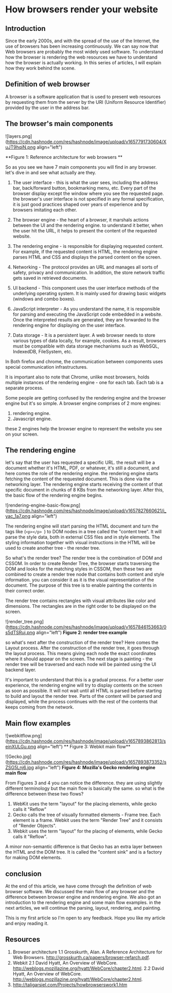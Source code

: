 # How browsers render your website

## Introduction
Since the early 2000s, and with the spread of the use of the Internet, the use of browsers has been increasing continuously. We can say now that Web browsers are probably the most widely used software. To understand how the browser is rendering the web resources we have to understand how the browser is actually working. In this series of articles, I will explain how they work behind the scene.
## Definition of web browser
A browser is a software application that is used to present web resources by requesting them from the server by the  URI (Uniform Resource Identifier) provided by the user in the address bar. 

## The browser's main components


![layers.png](https://cdn.hashnode.com/res/hashnode/image/upload/v1657791730604/XuJT9hqiN.png align="left")

**Figure 1: Reference architecture for web
browsers
**

So as you see we have 7 main components you will find in any browser. let's dive in and see what actually are they.

1. The user interface - this is what the user sees, including the address bar, back/forward button, bookmarking menu, etc. Every part of the browser display except the window where you see the requested page. the browser's user interface is not specified in any formal specification, it is just good practices shaped over years of experience and by browsers imitating each other.

2. The browser engine - the heart of a browser, it marshals actions between the UI and the rendering engine. to understand it better, when the user hit the URL, it helps to present the content of the requested website.
3. The rendering engine - is responsible for displaying requested content. For example, if the requested content is HTML, the rendering engine parses HTML and CSS and displays the parsed content on the screen.
4. Networking - The protocol provides an URL and manages all sorts of safety, privacy and communication.
In addition, the store network traffic gets saved in retrieved documents.
5. UI backend -  This component uses the user interface methods of the underlying operating system. It is mainly used for drawing basic widgets (windows and combo boxes).
6. JavaScript interpreter - As you understand the name, it is responsible for parsing and executing the JavaScript code embedded in a website. Once the interpreted results are generated, they are forwarded to the rendering engine for displaying on the user interface.
7. Data storage - It is a persistent layer. A web browser needs to store various types of data locally, for example, cookies. As a result, browsers must be compatible with data storage mechanisms such as WebSQL, IndexedDB, FileSystem, etc.

In Both firefox and chrome, the communication between components uses special communication infrastructures.

It is important also to note that Chrome, unlike most browsers, holds multiple instances of the rendering engine - one for each tab. Each tab is a separate process.

Some people are getting confused by the rendering engine and the browser engine but it's so simple.
A browser engine comprises of 2 more engines:
1. rendering engine.
2. Javascript engine.

these 2 engines help the browser engine to represent the website you see on your screen.


## The rendering engine
let's say that the user has requested a specific URL. the result will be a document whether it's HTML, PDF, or whatever, it's still a document, and here comes the role of the rendering engine. the rendering engine starts fetching the content of the requested document. This is done via the networking layer. The rendering engine starts receiving the content of that specific document in chunks of 8 KBs from the networking layer. After this, the basic flow of the rendering engine begins.

![rendering-engine-basic-flow.png](https://cdn.hashnode.com/res/hashnode/image/upload/v1657827660621/i_yac_1a7.png align="left")

The rendering engine will start parsing the HTML document and turn the tags like
(```<p></p> ```) to DOM nodes in a tree called the "content tree". It will parse the style data, both in external CSS files and in style elements. The styling information together with visual instructions in the HTML will be used to create another tree - the render tree.

So what's the render tree?
The render tree is the combination of DOM and CSSOM. In order to create Render Tree, the browser starts traversing the DOM and looks for the matching styles in CSSOM, then these two are combined to create a render tree node that contains both content and style information.
you can consider it as it is the visual representation of the document. The purpose of this tree is to enable painting the contents in their correct order.

The render tree contains rectangles with visual attributes like color and dimensions. The rectangles are in the right order to be displayed on the screen.

![render_tree.png](https://cdn.hashnode.com/res/hashnode/image/upload/v1657846153663/0s5dTSRuj.png align="left")
**Figure 2: render tree example**

so what's next after the construction of the render tree?
Here comes the Layout process. After the construction of the render tree, it goes through the layout process. This means giving each node the exact coordinates where it should appear on the screen. The next stage is painting - the render tree will be traversed and each node will be painted using the UI backend layer.

It's important to understand that this is a gradual process. For a better user experience, the rendering engine will try to display contents on the screen as soon as possible. It will not wait until all HTML is parsed before starting to build and layout the render tree. Parts of the content will be parsed and displayed, while the process continues with the rest of the contents that keeps coming from the network.

## Main flow examples


![webkitflow.png](https://cdn.hashnode.com/res/hashnode/image/upload/v1657893862813/seinXULGu.png align="left")
** Figure 3: Webkit main flow**

![Gecko.jpg](https://cdn.hashnode.com/res/hashnode/image/upload/v1657893873352/sZSG5Lnj6.jpg align="left")
**Figure 4: Mozilla's Gecko rendering engine main flow**

From Figures 3 and 4 you can notice the difference. they are using slightly different terminology but the main flow is basically the same. so what is the difference between these two flows?

1. WebKit uses the term "layout" for the placing elements, while gecko calls it "Reflow"
2.  Gecko calls the tree of visually formatted elements - Frame tree. Each element is a frame. Webkit uses the term "Render Tree" and it consists of "Render Objects". 
3. Webkit uses the term "layout" for the placing of elements, while Gecko calls it "Reflow". 

 A minor non-semantic difference is that Gecko has an extra layer between the HTML and the DOM tree. It is called the "content sink" and is a factory for making DOM elements.

## conclusion
At the end of this article, we have come through the definition of web browser software.
We discussed the main flow of any browser and the difference between browser engine and rendering engine.
We also got an introduction to the rendering engine and some main flow examples.
in the next articles, we will continue the parsing, layout, rendering, and painting.

This is my first article so I'm open to any feedback.
Hope you like my article and enjoy reading it.

## Resources
1. Browser architecture
 1.1 Grosskurth, Alan. A Reference Architecture for Web Browsers. http://grosskurth.ca/papers/browser-refarch.pdf.
2. Webkit
 2.1 David Hyatt, An Overview of WebCore. http://weblogs.mozillazine.org/hyatt/WebCore/chapter2.html.
 2.2 David Hyatt, An Overview of WebCore. http://weblogs.mozillazine.org/hyatt/WebCore/chapter2.html.
3. http://taligarsiel.com/Projects/howbrowserswork1.htm

